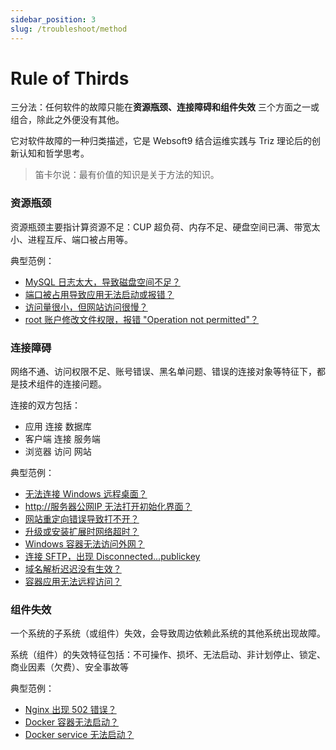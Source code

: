 ```yaml
---
sidebar_position: 3
slug: /troubleshoot/method
---
```


# Rule of Thirds

三分法：任何软件的故障只能在**资源瓶颈、连接障碍和组件失效** 三个方面之一或组合，除此之外便没有其他。  

它对软件故障的一种归类描述，它是 Websoft9 结合运维实践与 Triz 理论后的创新认知和哲学思考。   

> 笛卡尔说：最有价值的知识是关于方法的知识。 

### 资源瓶颈

资源瓶颈主要指计算资源不足：CUP 超负荷、内存不足、硬盘空间已满、带宽太小、进程互斥、端口被占用等。

典型范例：  

* [MySQL 日志太大，导致磁盘空间不足？](../mysql/admin#binlogexceed)
* [端口被占用导致应用无法启动或报错？](../faq#portconflict)
* [访问量很小，但网站访问很慢？](../faq#siteslow)
* [root 账户修改文件权限，报错 "Operation not permitted"？](../faq#rootnoauth)

### 连接障碍

网络不通、访问权限不足、账号错误、黑名单问题、错误的连接对象等特征下，都是技术组件的连接问题。  

连接的双方包括：  

* 应用 连接 数据库
* 客户端 连接 服务端
* 浏览器 访问 网站

典型范例：  

* [无法连接 Windows 远程桌面？](../faq#notconnectwin)
* [http://服务器公网IP 无法打开初始化界面？](../faq#blank)
* [网站重定向错误导致打不开？](../faq#redirect)
* [升级或安装扩展时网络超时？](../faq#timeout)
* [Windows 容器无法访问外网？](../faq#winnonetwork)
* [连接 SFTP，出现 Disconnected...publickey](../faq#sftpnokey)
* [域名解析迟迟没有生效？](../administrator/domain_step#effect)
* [容器应用无法远程访问？](../docker/advanced#noremote)


### 组件失效

一个系统的子系统（或组件）失效，会导致周边依赖此系统的其他系统出现故障。  

系统（组件）的失效特征包括：不可操作、损坏、无法启动、非计划停止、锁定、商业因素（欠费）、安全事故等  

典型范例：  

* [Nginx 出现 502 错误？](../faq#nginx502)
* [Docker 容器无法启动？](../faq#containernotstart)
* [Docker service 无法启动？](../faq#dockernotstart)
